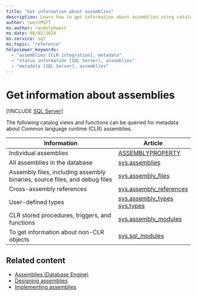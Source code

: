 ```yaml
---
title: "Get information about assemblies"
description: Learn how to get information about assemblies using catalog views and functions.
author: rwestMSFT
ms.author: randolphwest
ms.date: 08/02/2024
ms.service: sql
ms.topic: "reference"
helpviewer_keywords:
  - "assemblies [CLR integration], metadata"
  - "status information [SQL Server], assemblies"
  - "metadata [SQL Server], assemblies"
---
```

# Get information about assemblies

[!INCLUDE [SQL Server](../../includes/applies-to-version/sqlserver.md)]

The following catalog views and functions can be queried for metadata about Common language runtime (CLR) assemblies.

| Information | Article |
| --- | --- |
| Individual assemblies | [ASSEMBLYPROPERTY](../../t-sql/functions/assemblyproperty-transact-sql.md) |
| All assemblies in the database | [sys.assemblies](../system-catalog-views/sys-assemblies-transact-sql.md) |
| Assembly files, including assembly binaries, source files, and debug files | [sys.assembly_files](../system-catalog-views/sys-assembly-files-transact-sql.md) |
| Cross-assembly references | [sys.assembly_references](../system-catalog-views/sys-assembly-references-transact-sql.md) |
| User-defined types | [sys.assembly_types](../system-catalog-views/sys-assembly-types-transact-sql.md)<br />[sys.types](../system-catalog-views/sys-types-transact-sql.md) |
| CLR stored procedures, triggers, and functions | [sys.assembly_modules](../system-catalog-views/sys-assembly-modules-transact-sql.md) |
| To get information about non-CLR objects | [sys.sql_modules](../system-catalog-views/sys-sql-modules-transact-sql.md) |

## Related content

- [Assemblies (Database Engine)](assemblies-database-engine.md)
- [Designing assemblies](assemblies-designing.md)
- [Implementing assemblies](assemblies-implementing.md)
